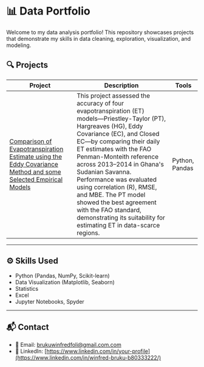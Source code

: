 # 📊 Data Portfolio

Welcome to my data analysis portfolio! This repository showcases projects that demonstrate my skills in data cleaning, exploration, visualization, and modeling.

## 🔍 Projects

| Project | Description | Tools |
|--------|-------------|-------|
| [Comparison of Evapotranspiration Estimate using the Eddy Covariance Method and some Selected Empirical Models](ren-de-leon/Comparison-of-Evapotranspiration-Estimates) | This project assessed the accuracy of four evapotranspiration (ET) models—Priestley-Taylor (PT), Hargreaves (HG), Eddy Covariance (EC), and Closed EC—by comparing their daily ET estimates with the FAO Penman-Monteith reference across 2013–2014 in Ghana's Sudanian Savanna. Performance was evaluated using correlation (R), RMSE, and MBE. The PT model showed the best agreement with the FAO standard, demonstrating its suitability for estimating ET in data-scarce regions.  | Python, Pandas |


---

## ⚙️ Skills Used

- Python (Pandas, NumPy, Scikit-learn)
- Data Visualization (Matplotlib, Seaborn)
- Statistics
- Excel
- Jupyter Notebooks, Spyder

---

## 📬 Contact

- 📧 Email: brukuwinfredfoli@gmail.com.com
- 💼 LinkedIn: [https://www.linkedin.com/in/your-profile](https://www.linkedin.com/in/winfred-bruku-b80333222/)
